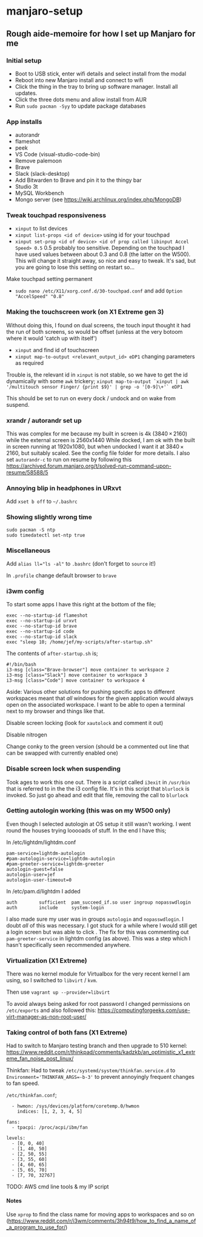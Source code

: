 # manjaro-setup
## Rough aide-memoire for how I set up Manjaro for me

### Initial setup 
- Boot to USB stick, enter wifi details and select install from the modal
- Reboot into new Manjaro install and connect to wifi
- Click the thing in the tray to bring up software manager. Install all updates. 
- Click the three dots menu and allow install from AUR
- Run `sudo pacman -Syy` to update package databases


### App installs
- autorandr
- flameshot
- peek
- VS Code (visual-studio-code-bin)
- Remove palemoon
- Brave
- Slack (slack-desktop)
- Add Bitwarden to Brave and pin it to the thingy bar
- Studio 3t
- MySQL Workbench
- Mongo server (see https://wiki.archlinux.org/index.php/MongoDB)

### Tweak touchpad responsiveness
- `xinput` to list devices
- `xinput list-props <id of device>` using id for your touchpad
- `xinput set-prop <id of device> <id of prop called libinput Accel Speed> 0.5` 0.5 probably too sensitive. Depending on the touchpad I have used values between about 0.3 and 0.8 (the latter on the W500). This will change it straight away, so nice and easy to tweak. It's sad, but you are going to lose this setting on restart so...

Make touchpad setting permanent
- `sudo nano /etc/X11/xorg.conf.d/30-touchpad.conf` and add `Option "AccelSpeed" "0.8"`

### Making the touchscreen work (on X1 Extreme gen 3)
Without doing this, I found on dual screens, the touch input thought it had the run of both screens, so would be offset (unless at the very botoom where it would 'catch up with itself')
- `xinput` and find id of touchscreen
- `xinput map-to-output <relevant_output_id> eDP1` changing parameters as required

Trouble is, the relevant id in `xinput` is not stable, so we have to get the id dynamically with some `awk` trickery;
```xinput map-to-output `xinput | awk '/multitouch sensor Finger/ {print $9}' | grep -o '[0-9]\+'` eDP1```

This should be set to run on every dock / undock and on wake from suspend.

### xrandr / autorandr set up
This was complex for me because my built in screen is 4k (3840 × 2160) while the external screen is 2560x1440
While docked, I am ok with the built in screen running at 1920x1080, but when undocked I want it at 3840 × 2160, but suitably scaled. 
See the config file folder for more details.
I also set `autorandr-c` to run on resume by following this https://archived.forum.manjaro.org/t/solved-run-command-upon-resume/58588/5

### Annoying blip in headphones in URxvt
Add `xset b off` to `~/.bashrc`

### Showing slightly wrong time
`sudo pacman -S ntp`  
`sudo timedatectl set-ntp true`

### Miscellaneous
Add `alias ll="ls -al"` to `.bashrc` (don't forget to `source` it!)  

In `.profile` change default browser to `brave`  

### i3wm config  
To start some apps I have this right at the bottom of the file;
```
exec --no-startup-id flameshot
exec --no-startup-id urxvt
exec --no-startup-id brave
exec --no-startup-id code
exec --no-startup-id slack
exec "sleep 10; /home/jef/my-scripts/after-startup.sh"
```

The contents of `after-startup.sh` is;
```
#!/bin/bash
i3-msg [class="Brave-browser"] move container to workspace 2
i3-msg [class="Slack"] move container to workspace 3
i3-msg [class="Code"] move container to workspace 4
```

Aside: Various other solutions for pushing specific apps to different workspaces meant that _all_ windows for the given application would always open on the associated workspace. I want to be able to open a terminal next to my browser and things like that. 

Disable screen locking (look for `xautolock` and comment it out)  

Disable nitrogen

Change conky to the green version (should be a commented out line that can be swapped with currently enabled one)

### Disable screen lock when suspending
Took ages to work this one out. There is a script called `i3exit` in `/usr/bin` that is referred to in the the i3 config file. It's in this script that `blurlock` is invoked. So just go ahead and edit that file, removing the call to `blurlock`

### Getting autologin working (this was on my W500 only)
Even though I selected autologin at OS setup it still wasn't working. I went round the houses trying looooads of stuff. In the end I have this;

In /etc/lightdm/lightdm.conf
```
pam-service=lightdm-autologin
#pam-autologin-service=lightdm-autologin
#pam-greeter-service=lightdm-greeter
autologin-guest=false
autologin-user=jef
autologin-user-timeout=0
```

In /etc/pam.d/lightdm I added
```
auth        sufficient  pam_succeed_if.so user ingroup nopasswdlogin
auth        include     system-login
```
I also made sure my user was in groups `autologin` and `nopasswdlogin`. 
I doubt _all_ of this was necessary. I got stuck for a while where I would still get a login screen but was able to click <enter>. The fix for this was commenting out `pam-greeter-service` in lightdm config (as above). This was a step which I hasn't specifically seen recommended anywhere. 

### Virtualization (X1 Extreme)
There was no kernel module for Virtualbox for the very recent kernel I am using, so I switched to `libvirt` / `kvm`.

Then use `vagrant up --provider=libvirt`

To avoid always being asked for root password I changed permissions on `/etc/exports` and also followed this: https://computingforgeeks.com/use-virt-manager-as-non-root-user/

### Taking control of both fans (X1 Extreme)
Had to switch to Manjaro testing branch and then upgrade to 510 kernel: https://www.reddit.com/r/thinkpad/comments/kadzkb/an_optimistic_x1_extreme_fan_noise_post_linux/

Thinkfan: 
Had to tweak `/etc/systemd/system/thinkfan.service.d` to `Environment='THINKFAN_ARGS=-b-3'` to prevent annoyingly frequent changes to fan speed. 

`/etc/thinkfan.conf`;
```ensors:
  - hwmon: /sys/devices/platform/coretemp.0/hwmon
    indices: [1, 2, 3, 4, 5]

fans:
  - tpacpi: /proc/acpi/ibm/fan

levels:
  - [0, 0, 40]
  - [1, 40, 50]
  - [2, 50, 55]
  - [3, 55, 60]
  - [4, 60, 65]
  - [5, 65, 70]
  - [7, 70, 32767]
```





TODO: AWS cmd line tools & my IP script  




#### Notes
Use `xprop` to find the class name for moving apps to workspaces and so on (https://www.reddit.com/r/i3wm/comments/3h94t9/how_to_find_a_name_of_a_program_to_use_for/)






